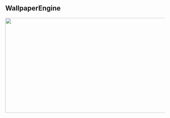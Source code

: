 ## WallpaperEngine

<image src="https://github.com/ElDrakula/WallpaperEngine/assets/141874466/2916f608-b80f-4151-a52c-84c512a56f7d" width="600" height="300">


